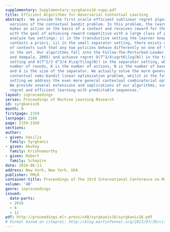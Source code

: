 ```yaml
---
supplementary: Supplementary:syrgkanis16-supp.pdf
title: Efficient Algorithms for Adversarial Contextual Learning
abstract: 'We provide the first oracle efficient sublinear regret algorithms for adversarial
  versions of the contextual bandit problem. In this problem, the learner repeatedly
  makes an action on the basis of a context and receives reward for the chosen action,
  with the goal of achieving reward competitive with a large class of policies. We
  analyze two settings: i) in the transductive setting the learner knows the set of
  contexts a priori, ii) in the small separator setting, there exists a small set
  of contexts such that any two policies behave differently on one of the contexts
  in the set. Our algorithms fall into the Follow-The-Perturbed-Leader family (Kalai
  and Vempala, 2005) and achieve regret O(T^3/4\sqrtK\log(N)) in the transductive
  setting and O(T^2/3 d^3/4 K\sqrt\log(N)) in the separator setting, where T is the
  number of rounds, K is the number of actions, N is the number of baseline policies,
  and d is the size of the separator. We actually solve the more general adversarial
  contextual semi-bandit linear optimization problem, whilst in the full information
  setting we address the even more general contextual combinatorial optimization.
  We provide several extensions and implications of our algorithms, such as switching
  regret and efficient learning with predictable sequences.'
layout: inproceedings
series: Proceedings of Machine Learning Research
id: syrgkanis16
month: 0
firstpage: 2159
lastpage: 2168
page: 2159-2168
sections: 
author:
- given: Vasilis
  family: Syrgkanis
- given: Akshay
  family: Krishnamurthy
- given: Robert
  family: Schapire
date: 2016-06-11
address: New York, New York, USA
publisher: PMLR
container-title: Proceedings of The 33rd International Conference on Machine Learning
volume: '48'
genre: inproceedings
issued:
  date-parts:
  - 2016
  - 6
  - 11
pdf: http://proceedings.mlr.press/v48/syrgkanis16/syrgkanis16.pdf
# Format based on citeproc: http://blog.martinfenner.org/2013/07/30/citeproc-yaml-for-bibliographies/
---
```

